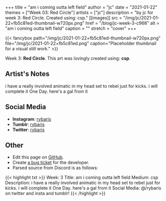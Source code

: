 +++
title =       "am i coming outta left field"
author =      "jc"
date =        "2021-01-22"
themes =      ["Week 03: Red Circle"]
artists =     ["jc"]
description = "by jc for week 3: Red Circle. Created using: csp."
[[images]]
      src = "/img/jc/2021-01-22+fb5c81ed-thumbnail-w720px.png"
      href = "/blog/jc-week-3-c968"
      alt = "am i coming outta left field"
      caption = ""
      stretch = "cover"
+++

{{< fancybox path="/img/jc/2021-01-22+fb5c81ed-thumbnail-w720px.png" file="/img/jc/2021-01-22+fb5c81ed.png" caption="Placeholder thumbnail for a visual still work." >}}


Week 3: **Red Circle**. This art was lovingly created using: **csp**.

## Artist's Notes

i have a really involved animatic in my head set to rebel just for kicks. i will complete it One Day. here's a gal from it

## Social Media

- **Instagram**: <a href='https://instagram.com/rybaris' target='_blank'>rybaris</a>
- **Tumblr**: <a href='https://rybaris.tumblr.com' target='_blank'>rybaris</a>
- **Twitter**: <a href='https://twitter.com/rybaris' target='_blank'>rybaris</a>

## Other

- Edit this page on [GitHub](https://github.com/teaminkling/web-refresh/edit/main/content/blog/jc-week-3-c968.md).
- Create [a bug ticket](https://github.com/teaminkling/web-refresh/issues/new?assignees=&labels=bug&template=problem-report.md&title=) for the developer.
- Parsed source from Discord is as follows:

{{< highlight txt >}}
Week: 3
Title: am i coming outta left field
Medium: csp
Description: i have a really involved animatic in my head set to rebel just for kicks. i will complete it One Day. here's a gal from it
Social Media: @/rybaris on twitter and insta and tumblr!
{{< /highlight >}}